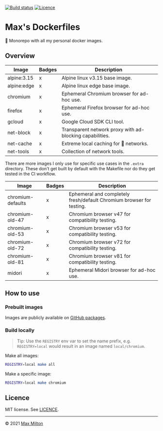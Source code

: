[![Build status](https://img.shields.io/github/workflow/status/MaxMilton/dockerfiles/ci)](https://github.com/MaxMilton/dockerfiles/actions)
[![Licence](https://img.shields.io/github/license/MaxMilton/dockerfiles.svg)](https://github.com/MaxMilton/dockerfiles/blob/master/LICENSE)

# Max's Dockerfiles

🐋 Monorepo with all my personal docker images.

## Overview

<!-- prettier-ignore -->
| Image | Badges | Description |
| --- | --- | --- |
| alpine:3.15 | x | Alpine linux v3.15 base image. |
| alpine:edge | x | Alpine linux edge base image. |
| chromium | x | Ephemeral Chromium browser for ad-hoc use. |
| firefox | x | Ephemeral Firefox browser for ad-hoc use. |
| gcloud | x | Google Cloud SDK CLI tool. |
| net-block | x | Transparent network proxy with ad-blocking capabilities. |
| net-cache | x | Extreme local caching for 💩 networks. |
| net-tools | x | Collection of network tools. |

There are more images I only use for specific use cases in the `.extra` directory. These don't get built by default with the Makefile nor do they get tested in the CI workflow.

<!-- prettier-ignore -->
| Image | Badges | Description |
| --- | --- | --- |
| chromium-defaults | x | Ephemeral and completely fresh/default Chromium browser for testing. |
| chromium-old-47 | x | Chromium browser v47 for compatibility testing. |
| chromium-old-53 | x | Chromium browser v53 for compatibility testing. |
| chromium-old-72 | x | Chromium browser v72 for compatibility testing. |
| chromium-old-81 | x | Chromium browser v81 for compatibility testing. |
| midori | x | Ephemeral Midori browser for ad-hoc use. |

## How to use

### Prebuilt images

Images are publicly available on [GitHub packages](https://github.com/MaxMilton?tab=packages).

### Build locally

> Tip: Use the `REGISTRY` env var to set the name prefix, e.g. `REGISTRY=local` would result in an image named `local/chromium`.

Make all images:

```sh
REGISTRY=local make all
```

Make a specific image:

```sh
REGISTRY=local make chromium
```

## Licence

MIT license. See [LICENCE](https://github.com/MaxMilton/dockerfiles/blob/master/LICENCE).

---

© 2021 [Max Milton](https://maxmilton.com)
